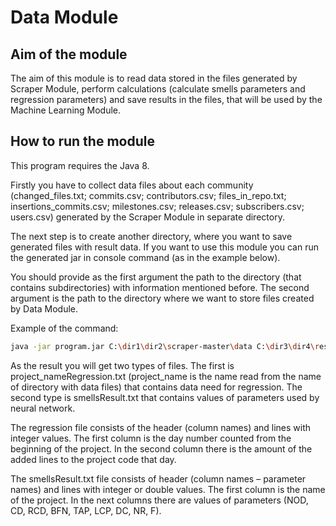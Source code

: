 # Data Module

## Aim of the module

The aim of this module is to read data stored in the files generated by Scraper Module, perform calculations (calculate smells parameters and regression parameters) and save results in the files, that will be used by the Machine Learning Module.

## How to run the module

This program requires the Java 8.

Firstly you have to collect data files about each community (changed_files.txt; commits.csv; contributors.csv; files_in_repo.txt; insertions_commits.csv; milestones.csv; releases.csv; subscribers.csv; users.csv) generated by the Scraper Module in separate directory. 

The next step is to create another directory, where you want to save generated files with result data. 
If you want to use this module you can run the generated jar in console command (as in the example below). 

You should provide as the first argument the path to the directory (that contains subdirectories) with information mentioned before. The second argument is the path to the directory where we want to store files created by Data Module.

Example of the command:
```bash
java -jar program.jar C:\dir1\dir2\scraper-master\data C:\dir3\dir4\results
```
As the result you will get two types of files. The first is project_nameRegression.txt (project_name is the name read from the name of directory with data files) that contains data need for regression. The second type is smellsResult.txt that contains values of parameters used by neural network.

The regression file consists of the header (column names) and lines with integer values. The first column is the day number counted from the beginning of the project. In the second column there is the amount of the added lines to the project code that day.

The smellsResult.txt file consists of header (column names – parameter names) and lines with integer or double values. The first column is the name of the project. In the next columns there are values of parameters (NOD, CD, RCD, BFN, TAP, LCP, DC, NR, F).
